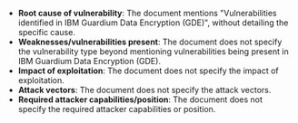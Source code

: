- **Root cause of vulnerability**: The document mentions "Vulnerabilities identified in IBM Guardium Data Encryption (GDE)", without detailing the specific cause.
- **Weaknesses/vulnerabilities present**: The document does not specify the vulnerability type beyond mentioning vulnerabilities being present in IBM Guardium Data Encryption (GDE).
-  **Impact of exploitation**: The document does not specify the impact of exploitation.
- **Attack vectors**: The document does not specify the attack vectors.
-  **Required attacker capabilities/position**: The document does not specify the required attacker capabilities or position.